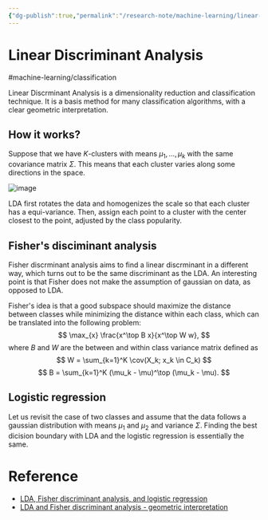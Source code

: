 ```yaml
---
{"dg-publish":true,"permalink":"/research-note/machine-learning/linear-discriminant-analysis/","dgPassFrontmatter":true}
---
```




# Linear Discriminant Analysis 
#machine-learning/classification

Linear Discrminant Analysis is a dimensionality reduction and classification technique. It is a basis method for many classification algorithms, with a clear geometric interpretation. 


## How it works? 
Suppose that we have $K$-clusters with means $\mu_1,\ldots,\mu_k$ with the same covariance matrix $\Sigma$. This means that each cluster varies along some directions in the space. 

![image](https://drive.google.com/uc?export=view&id=1Yu3UYvYoZeVJNmuYDX1Zfov_KbUaJor7)

LDA first rotates the data and homogenizes the scale so that each cluster has a equi-variance. Then, assign each point to a cluster with the center closest to the point, adjusted by the class popularity.  


## Fisher's disciminant analysis 

Fisher discrminant analysis aims to find a linear discrminant in a different way, which turns out to be the same discriminant as the LDA. An interesting point is that Fisher does not make the assumption of gaussian on data, as opposed to LDA. 

Fisher's idea is that a good subspace should maximize the distance between classes while minimizing the distance within each class, which can be translated into the following problem:
$$
\max_{x} \frac{x^\top B x}{x^\top W w},
$$
where $B$ and $W$ are the between and within class variance matrix defined as 
$$
W = \sum_{k=1}^K \cov(X_k; x_k \in C_k) 
$$
$$
B = \sum_{k=1}^K (\mu_k - \mu)^\top (\mu_k - \mu).
$$

## Logistic regression
Let us revisit the case of two classes and assume that the data follows a gaussian distribution with means $\mu_1$ and $\mu_2$ and variance $\Sigma$. Finding the best dicision boundary with LDA and the logistic regression is essentially the same.

# Reference
- [LDA, Fisher discriminant analysis, and logistic regression](http://www.stat.cmu.edu/~ryantibs/datamining/lectures/21-clas2.pdf)
- [LDA and Fisher discriminant analysis - geometric interpretation](https://towardsdatascience.com/linear-discriminant-analysis-explained-f88be6c1e00b)